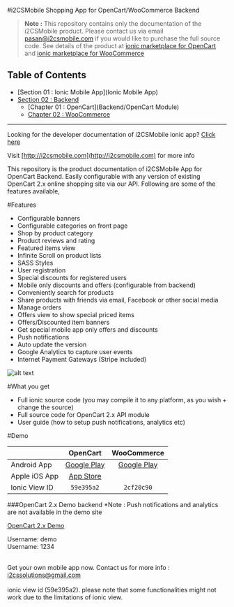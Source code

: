 #i2CSMobile Shopping App for OpenCart/WooCommerce Backend

> **Note :** This repository contains only the documentation of the i2CSMobile product. Please contact us via email <a href="mailto:pasan@i2csmobile.com">pasan@i2csmobile.com</a> if you would like to purchase the full source code. See details of the product at [ionic marketplace for OpenCart](http://market.ionic.io/starters/opencart-mobile-shopping-cart-app-with-api-ionic-i2cs) and  [ionic marketplace for WooCommerce](http://market.ionic.io/starters/woocommerce-mobile-shopping-cart-app-with-api-by-i2cs)

Table of Contents
----

-   [Section 01 : Ionic Mobile App](Ionic Mobile App)
-   [Section 02 : Backend](Backend)
    -   [Chapter 01 : OpenCart](Backend/OpenCart Module)
    -   [Chapter 02 : WooCommerce](Backend/WooCommerce)

----

Looking for the developer documentation of i2CSMobile ionic app? [Click here](http://docs.i2csmobile.com)

Visit [http://i2csmobile.com](http://i2csmobile.com) for more info


This repository is the product documentation of i2CSMobile App for OpenCart Backend. Easily configurable with any version of existing OpenCart 2.x online shopping site via our API. Following are some of the features available,
<br/>

#Features

<ul>
<li>Configurable banners</li>
<li>Configurable categories on front page</li>
<li>Shop by product category</li>
<li>Product reviews and rating</li>
<li>Featured items view</li>
<li>Infinite Scroll on product lists</li>
<li>SASS Styles</li>
<li>User registration</li>
<li>Special discounts for registered users</li>
<li>Mobile only discounts and offers (configurable from backend)</li>
<li>Conveniently search for products</li>
<li>Share products with friends via email, Facebook or other social media</li>
<li>Manage orders</li>
<li>Offers view to show special priced items</li>
<li>Offers/Discounted item banners</li>
<li>Get special mobile app only offers and discounts</li>
<li>Push notifications</li>
<li>Auto update the version</li>
<li>Google Analytics to capture user events</li>
<li>Internet Payment Gateways (Stripe included)</li>
</ul>

![alt text](http://saasthara.com/i2cs/i2csmobilecartweb/images/catalog.png "Catalog")

#What you get
<ul>
<li>Full ionic source code (you may compile it to any platform, as you wish + change the source)</li>
<li>Full source code for OpenCart 2.x API module</li>
<li>User guide (how to setup push notifications, analytics etc)</li>
</ul>

#Demo

|           | OpenCart | WooCommerce   |
| :------- | :---: | :---: |
| Android App | [Google Play](https://play.google.com/store/apps/details?id=com.i2cs.mobile.demo) |  [Google Play](https://play.google.com/store/apps/details?id=com.i2cs.mobile.wc.demo)    |
| Apple iOS App | [App Store](https://itunes.apple.com/us/app/i2csmobile-shopping/id1130835957?mt=8)   |     |
| Ionic View ID     | `59e395a2`    |  `2cf20c90`  |


###OpenCart 2.x Demo backend
*Note : Push notifications and analytics are not available in the demo site
<div>
<a href="http://saasthara.com/i2cs/shops/demo/upload/admin/index.php?route=module/i2csmobile" target="_blank">OpenCart 2.x Demo</a>
<p>Username: demo
<br/>Username: 1234</p>
</div>
<br/>
Get your own mobile app now. Contact us for more info : <a href="mailto:i2cssolutions@gmail.com">i2cssolutions@gmail.com</a>
<br/><br/>
ionic view id (59e395a2). please note that some functionalities might not work due to the limitations of ionic view.
